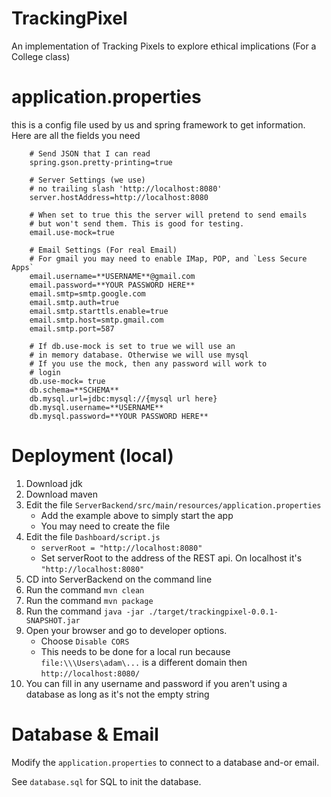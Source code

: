 # TrackingPixel
An implementation of Tracking Pixels to explore ethical implications (For a College class)

# application.properties
this is a config file used by us and spring framework to get information. 
Here are all the fields you need

        # Send JSON that I can read
        spring.gson.pretty-printing=true

        # Server Settings (we use)
        # no trailing slash 'http://localhost:8080'
        server.hostAddress=http://localhost:8080

        # When set to true this the server will pretend to send emails
        # but won't send them. This is good for testing.
        email.use-mock=true

        # Email Settings (For real Email)
        # For gmail you may need to enable IMap, POP, and `Less Secure Apps`
        email.username=**USERNAME**@gmail.com
        email.password=**YOUR PASSWORD HERE**
        email.smtp=smtp.google.com
        email.smtp.auth=true
        email.smtp.starttls.enable=true
        email.smtp.host=smtp.gmail.com
        email.smtp.port=587

        # If db.use-mock is set to true we will use an
        # in memory database. Otherwise we will use mysql
        # If you use the mock, then any password will work to
        # login
        db.use-mock= true
        db.schema=**SCHEMA**
        db.mysql.url=jdbc:mysql://{mysql url here}
        db.mysql.username=**USERNAME**
        db.mysql.password=**YOUR PASSWORD HERE**

# Deployment (local)

1. Download jdk 
1. Download maven
1. Edit the file `ServerBackend/src/main/resources/application.properties`
    - Add the example above to simply start the app
    - You may need to create the file
1. Edit the file `Dashboard/script.js`
    - `serverRoot = "http://localhost:8080"`
    - Set serverRoot to the address of the REST api. On localhost it's `"http://localhost:8080"`
1. CD into ServerBackend on the command line
1. Run the command `mvn clean`
1. Run the command `mvn package`
1. Run the command `java -jar ./target/trackingpixel-0.0.1-SNAPSHOT.jar`
1. Open your browser and go to developer options.
    - Choose `Disable CORS`
    - This needs to be done for a local run because `file:\\\Users\adam\...` is a different domain then `http://localhost:8080/`
1. You can fill in any username and password if you aren't using a database as long as it's not the empty string

# Database & Email
Modify the `application.properties` to connect to a database and-or email. 

See `database.sql` for SQL to init the database. 